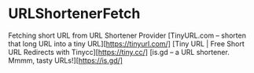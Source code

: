 # URLShortenerFetch
Fetching short URL from URL Shortener Provider
[TinyURL.com – shorten that long URL into a tiny URL][https://tinyurl.com/]
[Tiny URL | Free Short URL Redirects with Tinycc][https://tiny.cc/]
[is.gd – a URL shortener. Mmmm, tasty URLs!][https://is.gd/]
